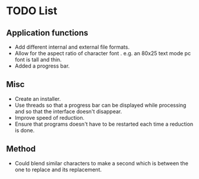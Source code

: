 TODO List
=========

Application functions
---------------------
*	Add different internal and external file formats.
*	Allow for the aspect ratio of character font .  e.g. an 80x25 text mode pc font is tall and thin.
*	Added a progress bar.

Misc
----
*	Create an installer.
*	Use threads so that a progress bar can be displayed while processing and so that the interface doesn't disappear.
*	Improve speed of reduction.
*	Ensure that programs doesn't have to be restarted each time a reduction is done.	

Method
------
*	Could blend similar characters to make a second which is between the one to replace and its replacement.

